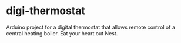 # digi-thermostat
Arduino project for a digital thermostat that allows remote control of a central heating boiler. Eat your heart out Nest.
